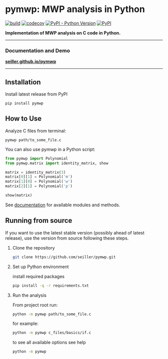 # pymwp: MWP analysis in Python

[![build](https://github.com/seiller/pymwp/actions/workflows/build.yaml/badge.svg)](https://github.com/seiller/pymwp/actions/workflows/build.yaml)
[![codecov](https://codecov.io/gh/seiller/pymwp/branch/master/graph/badge.svg?token=JHNYDJEWWM)](https://codecov.io/gh/seiller/pymwp)
[![PyPI - Python Version](https://img.shields.io/pypi/pyversions/pymwp)](https://pypi.org/project/pymwp/)
[![PyPI](https://img.shields.io/pypi/v/pymwp)](https://pypi.org/project/pymwp/)

**Implementation of MWP analysis on C code in Python.**

* * *

### Documentation and Demo

**[seiller.github.io/pymwp](https://seiller.github.io/pymwp/)**

* * *

<!--
    do not remove the next comment ("include-start") or the ending 
    ("include-end"), it is a marker for what to include in the docs, but 
    feel free to edit the instructions inside these markers
-->

<!--include-start-->

## Installation

Install latest release from PyPI

```
pip install pymwp
```

## How to Use

Analyze C files from terminal:

```
pymwp path/to_some_file.c
```

You can also use pymwp in a Python script:

```python
from pymwp import Polynomial
from pymwp.matrix import identity_matrix, show

matrix = identity_matrix(3)
matrix[0][1] = Polynomial('m')
matrix[1][0] = Polynomial('w')
matrix[2][1] = Polynomial('p')

show(matrix)
```

See [documentation](https://seiller.github.io/pymwp/analysis) for available modules and methods.

## Running from source

If you want to use the latest stable version (possibly ahead of 
latest release), use the version from source following these steps.

1. Clone the repository

    ```bash
    git clone https://github.com/seiller/pymwp.git
    ``` 

2. Set up Python environment

    install required packages

    ```bash
    pip install -q -r requirements.txt
    ``` 

3. Run the analysis

    From project root run:
    
    ```bash
    python -m pymwp path/to_some_file.c
    ```

    for example:
    
    ```bash
    python -m pymwp c_files/basics/if.c
    ```
    
    to see all available options see help
    
    ```bash
    python -m pymwp
    ```

<!--include-end--> 


